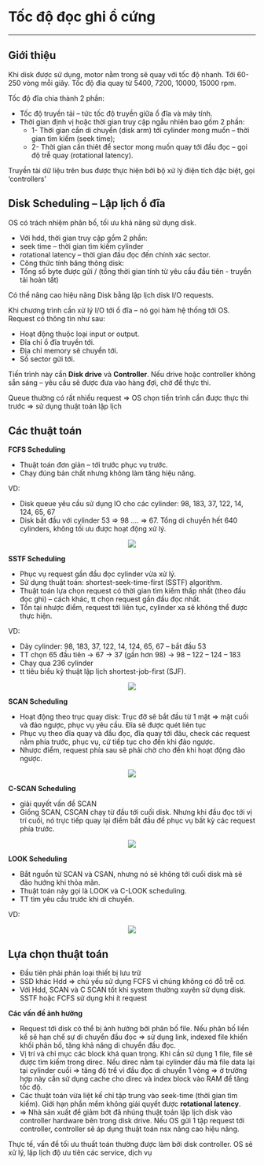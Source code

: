 # Tốc độ đọc ghi ổ cứng
----
## **Giới thiệu**

Khi disk được sử dụng, motor nằm trong sẽ quay với tốc độ nhanh. Tới 60-250 vòng mỗi giây. Tốc độ đia quay từ 5400, 7200, 10000, 15000 rpm.

Tốc độ đĩa chia thành 2 phần:
- Tốc độ truyền tải – tức tốc độ truyền giữa ổ đĩa và máy tính.
- Thời gian định vị hoặc thời gian truy cập ngẫu nhiên bao gồm 2 phần:
  - 1- Thời gian cần di chuyển (disk arm) tới cylinder mong muốn – thời gian tìm kiếm (seek time);
  - 2- Thời gian cần thiêt để sector mong muốn quay tới đầu đọc – gọi độ trễ quay (rotational latency).

Truyền tài dữ liệu trên bus được thực hiện bởi bộ xử lý điện tích đặc biệt, gọi ‘controllers’

## **Disk Scheduling – Lập lịch ổ đĩa**

OS có trách nhiệm phân bố, tối ưu khả năng sử dụng disk.
- Với hdd, thời gian truy cập gồm 2 phần:
 - seek time – thời gian tìm kiếm cylinder
 - rotational latency – thời gian đầu đọc đến chính xác sector.
- Công thức tính băng thông disk:
 - Tổng số byte được gửi / (tổng thời gian tính từ yêu cầu đầu tiên - truyền tải hoàn tất)

Có thể nâng cao hiệu năng Disk bằng lập lịch disk I/O requests.

Khi chương trình cần xử lý I/O tới ổ đĩa – nó gọi hàm hệ thống tới OS. Request có thông tin như sau:
- Hoạt động thuộc loại input or output.
- Đĩa chỉ ổ đĩa truyền tới.
- Địa chỉ memory sẽ chuyển tới.
- Số sector gửi tới.

Tiến trình này cần **Disk drive** và **Controller**. Nếu drive hoặc controller không sẵn sáng – yêu cầu sẽ được đưa vào hàng đợi, chờ để thực thi.

Queue thường có rất nhiều request => OS chọn tiền trình cần được thực thi trước => sử dụng thuật toán lập lịch

## **Các thuật toán**

**FCFS Scheduling**
- Thuật toán đơn giản – tới trước phục vụ trước.
- Chạy đúng bản chất nhưng không làm tăng hiệu năng.

VD:
- Disk queue yêu cầu sử dụng IO cho các cylinder: 98, 183, 37, 122, 14, 124, 65, 67
- Disk bắt đầu với cylinder 53 => 98 …. => 67. Tổng di chuyển hết 640 cylinders, không tối ưu được hoạt động xử lý.

<div style="text-align:center"> <img src=https://raw.githubusercontent.com/lacoski/khoa-luan/master/Hdd-SSD/PIC/ex-disk1.png></div>

**SSTF Scheduling**
- Phục vụ request gần đầu đọc cylinder vừa xử lý.
- Sử dụng thuật toán: shortest-seek-time-first (SSTF) algorithm.
- Thuật toán lựa chọn request có thời gian tìm kiếm thấp nhất (theo đầu đọc ghi) – cách khác, tt chọn request gần đầu đọc nhất.
- Tồn tại nhược điểm, request tới liên tục, cylinder xa sẽ không thể được thực hiện.

VD:
- Dãy cylinder: 98, 183, 37, 122, 14, 124, 65, 67 – bắt đầu 53
- TT chọn 65 đầu tiên -> 67 -> 37 (gần hơn 98) -> 98 – 122 – 124 – 183
- Chạy qua 236 cylinder
- tt tiêu biểu kỹ thuật lập lịch shortest-job-first (SJF).

<div style="text-align:center"> <img src=https://raw.githubusercontent.com/lacoski/khoa-luan/master/Hdd-SSD/PIC/ex-disk2.png></div>

**SCAN Scheduling**
- Hoạt động theo trục quay disk: Trục đỡ sẽ bắt đầu từ 1 mặt => mặt cuối và đảo ngược, phục vụ yêu cầu. Đĩa sẽ được quét liên tục
- Phục vụ theo đĩa quay và đầu đọc, đĩa quay tới đâu, check các request nằm phía trước, phục vụ, cứ tiếp tục cho đến khi đảo ngược.
- Nhược điểm, request phía sau sẽ phải chờ cho đến khi hoạt động đảo ngược.

<div style="text-align:center"> <img src=https://raw.githubusercontent.com/lacoski/khoa-luan/master/Hdd-SSD/PIC/ex-disk3.png></div>

**C-SCAN Scheduling**
- giải quyết vấn đề SCAN
- Giống SCAN, CSCAN chạy từ đầu tới cuối disk. Nhưng khi đầu đọc tới vị trí cuối, nó trực tiếp quay lại điểm bắt đầu để phục vụ bất kỳ các request phía trước.

<div style="text-align:center"> <img src=https://raw.githubusercontent.com/lacoski/khoa-luan/master/Hdd-SSD/PIC/ex-disk4.png></div>

**LOOK Scheduling**
- Bắt nguồn từ SCAN và CSAN, nhưng nó sẽ không tới cuối disk mà sẽ đảo hướng khi thỏa mãn.
- Thuật toán này gọi là LOOK và C-LOOK scheduling.
- TT tìm yêu cầu trước khi di chuyển.

VD:
<div style="text-align:center"> <img src=https://raw.githubusercontent.com/lacoski/khoa-luan/master/Hdd-SSD/PIC/ex-disk5.png></div>

## **Lựa chọn thuật toán**
- Đầu tiên phải phân loại thiết bị lưu trữ
- SSD khác Hdd => chủ yếu sử dụng FCFS vì chúng không có đỗ trễ cơ.
- Với Hdd, SCAN và C SCAN tốt khi system thường xuyên sử dụng disk. SSTF hoặc FCFS sử dụng khi ít request

**Các vấn đề ảnh hưởng**
- Request tới disk có thể bị ảnh hưởng bởi phân bố file. Nếu phân bố liền kề sẽ hạn chế sự di chuyển đầu đọc => sử dụng link, indexed file khiến khối phân bố, tăng khả năng di chuyển đầu đọc.
- Vị trí và chỉ mục các block khá quan trọng. Khi cần sử dụng 1 file, file sẽ được tìm kiếm trong direc. Nếu direc nằm tại cylinder đầu mà file data lại tại cylinder cuối => tăng độ trể vì đầu đọc di chuyển 1 vòng => ở trường hợp này cần sử dụng cache cho direc và index block vào RAM để tăng tốc độ.
- Các thuật toán vừa liệt kế chỉ tập trung vào seek-time (thời gian tìm kiếm). Giới hạn phần mềm không giải quyết được __rotational latency__.
 - => Nhà sản xuất để giảm bớt đã nhúng thuật toán lập lịch disk vào controller hardware bên trong disk drive. Nếu OS gửi 1 tập request tới controller, controller sẽ áp dụng thuật toán nsx nâng cao hiệu năng.

Thực tế, vấn đề tối ưu thuất toán thường được làm bởi disk controller. OS sẽ xử lý, lập lịch độ ưu tiên các service, dịch vụ
